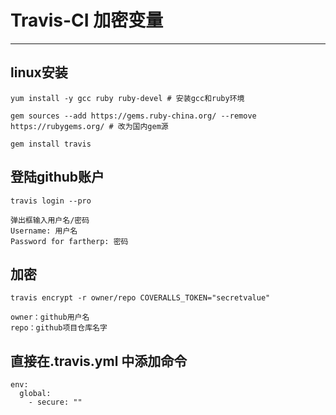 ﻿# Travis-CI 加密变量

---

## linux安装
```
yum install -y gcc ruby ruby-devel # 安装gcc和ruby环境

gem sources --add https://gems.ruby-china.org/ --remove https://rubygems.org/ # 改为国内gem源

gem install travis
```

## 登陆github账户
```
travis login --pro

弹出框输入用户名/密码
Username: 用户名
Password for fartherp: 密码
```

## 加密
```
travis encrypt -r owner/repo COVERALLS_TOKEN="secretvalue"

owner：github用户名
repo：github项目仓库名字
```

## 直接在.travis.yml 中添加命令
```
env:
  global:
    - secure: ""
```






